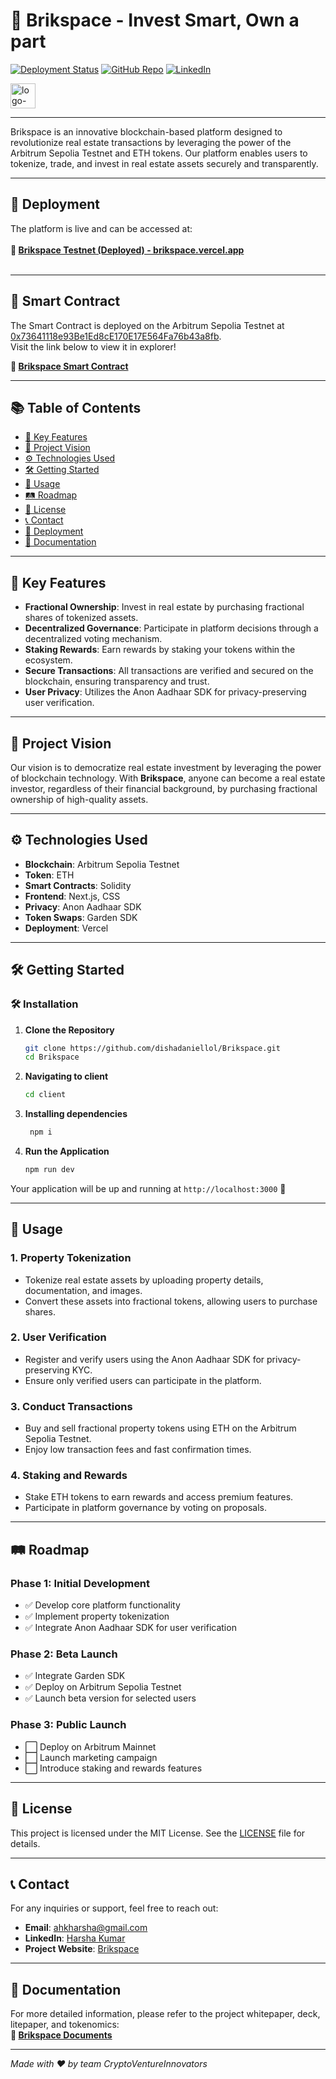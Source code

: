 # 🏢 **Brikspace** - Invest Smart, Own a part

[![Deployment Status](https://img.shields.io/badge/Deployment-Live-brightgreen)](https://brikspace.vercel.app/)
[![GitHub Repo](https://img.shields.io/badge/GitHub-Repository-blue)](https://github.com/dishadaniellol/Brikspace)
[![LinkedIn](https://img.shields.io/badge/Connect-LinkedIn-blue)](https://www.linkedin.com/in/harsha-kumar-a-271a76203/)

<img src="https://github.com/user-attachments/assets/1c74e33d-9a29-4314-8abe-df38c1c63f10" alt="logo-white" width="40"/>

---

Brikspace is an innovative blockchain-based platform designed to revolutionize real estate transactions by leveraging the power of the Arbitrum Sepolia Testnet and ETH tokens. Our platform enables users to tokenize, trade, and invest in real estate assets securely and transparently.

---

## 🚀 **Deployment**

The platform is live and can be accessed at:  
<br>**🔗 [Brikspace Testnet (Deployed) - brikspace.vercel.app](https://brikspace.vercel.app/)**<br><br>

---

## 📜 **Smart Contract**

The Smart Contract is deployed on the Arbitrum Sepolia Testnet at [0x73641118e93Be1Ed8cE170E17E564Fa76b43a8fb](https://sepolia.arbiscan.io/address/0x73641118e93Be1Ed8cE170E17E564Fa76b43a8fb).  
Visit the link below to view it in explorer!

**🔗 [Brikspace Smart Contract](https://sepolia.arbiscan.io/address/0x73641118e93Be1Ed8cE170E17E564Fa76b43a8fb)**

---

## 📚 **Table of Contents**

- [🌟 Key Features](#-key-features)
- [🎯 Project Vision](#-project-vision)
- [⚙️ Technologies Used](#️-technologies-used)
- [🛠 Getting Started](#-getting-started)
- [📖 Usage](#-usage)
- [🛤 Roadmap](#-roadmap)
- [📜 License](#-license)
- [📞 Contact](#-contact)
- [🚀 Deployment](#-deployment)
- [📄 Documentation](#-documentation)

---

## 🌟 **Key Features**

- **Fractional Ownership**: Invest in real estate by purchasing fractional shares of tokenized assets.
- **Decentralized Governance**: Participate in platform decisions through a decentralized voting mechanism.
- **Staking Rewards**: Earn rewards by staking your tokens within the ecosystem.
- **Secure Transactions**: All transactions are verified and secured on the blockchain, ensuring transparency and trust.
- **User Privacy**: Utilizes the Anon Aadhaar SDK for privacy-preserving user verification.

---

## 🎯 **Project Vision**

Our vision is to democratize real estate investment by leveraging the power of blockchain technology. With **Brikspace**, anyone can become a real estate investor, regardless of their financial background, by purchasing fractional ownership of high-quality assets.

---

## ⚙️ **Technologies Used**

- **Blockchain**: Arbitrum Sepolia Testnet
- **Token**: ETH
- **Smart Contracts**: Solidity
- **Frontend**: Next.js, CSS
- **Privacy**: Anon Aadhaar SDK
- **Token Swaps**: Garden SDK
- **Deployment**: Vercel

---

## 🛠 **Getting Started**

### 🛠️ **Installation**

1. **Clone the Repository**
    ```bash
    git clone https://github.com/dishadaniellol/Brikspace.git
    cd Brikspace
    ```

2. **Navigating to client**
    ```bash
    cd client
    ```

3. **Installing dependencies**
   ```bash
    npm i
    ```

4. **Run the Application**
    ```bash
    npm run dev
    ```

Your application will be up and running at `http://localhost:3000` 🚀

---

## 📖 **Usage**

### **1. Property Tokenization**

- Tokenize real estate assets by uploading property details, documentation, and images.
- Convert these assets into fractional tokens, allowing users to purchase shares.

### **2. User Verification**

- Register and verify users using the Anon Aadhaar SDK for privacy-preserving KYC.
- Ensure only verified users can participate in the platform.

### **3. Conduct Transactions**

- Buy and sell fractional property tokens using ETH on the Arbitrum Sepolia Testnet.
- Enjoy low transaction fees and fast confirmation times.

### **4. Staking and Rewards**

- Stake ETH tokens to earn rewards and access premium features.
- Participate in platform governance by voting on proposals.

---

## 🛤 **Roadmap**

### **Phase 1: Initial Development**

- ✅ Develop core platform functionality
- ✅ Implement property tokenization
- ✅ Integrate Anon Aadhaar SDK for user verification

### **Phase 2: Beta Launch**

- ✅ Integrate Garden SDK
- ✅ Deploy on Arbitrum Sepolia Testnet
- ✅ Launch beta version for selected users

### **Phase 3: Public Launch**

- ⬜ Deploy on Arbitrum Mainnet
- ⬜ Launch marketing campaign
- ⬜ Introduce staking and rewards features

---

## 📜 **License**

This project is licensed under the MIT License. See the [LICENSE](https://github.com/dishadaniellol/Brikspace/blob/main/LICENSE) file for details.

---

## 📞 **Contact**

For any inquiries or support, feel free to reach out:

- **Email**: [ahkharsha@gmail.com](mailto:ahkharsha@gmail.com)
- **LinkedIn**: [Harsha Kumar](https://www.linkedin.com/in/harsha-kumar-a-271a76203/)
- **Project Website**: [Brikspace](https://brikspace.vercel.app/)

---

## 📄 **Documentation**

For more detailed information, please refer to the project whitepaper, deck, litepaper, and tokenomics:  
**📄 [Brikspace Documents]()**

---

*Made with ❤️ by team CryptoVentureInnovators*